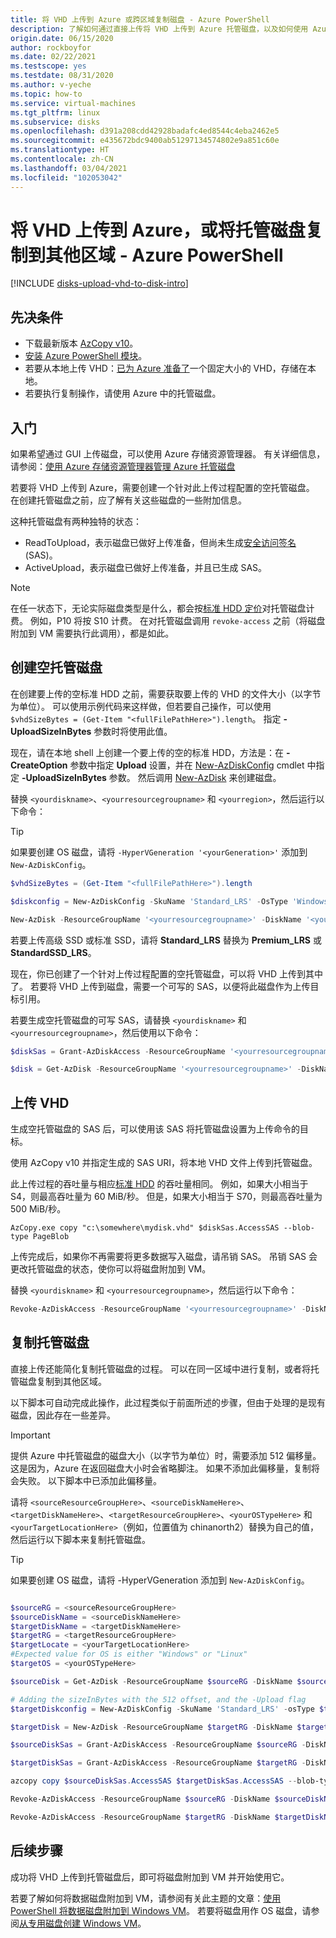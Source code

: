 ```yaml
---
title: 将 VHD 上传到 Azure 或跨区域复制磁盘 - Azure PowerShell
description: 了解如何通过直接上传将 VHD 上传到 Azure 托管磁盘，以及如何使用 Azure PowerShell 跨区域复制托管磁盘。
origin.date: 06/15/2020
author: rockboyfor
ms.date: 02/22/2021
ms.testscope: yes
ms.testdate: 08/31/2020
ms.author: v-yeche
ms.topic: how-to
ms.service: virtual-machines
ms.tgt_pltfrm: linux
ms.subservice: disks
ms.openlocfilehash: d391a208cdd42928badafc4ed8544c4eba2462e5
ms.sourcegitcommit: e435672bdc9400ab51297134574802e9a851c60e
ms.translationtype: HT
ms.contentlocale: zh-CN
ms.lasthandoff: 03/04/2021
ms.locfileid: "102053042"
---
```

<!--Pending for test(Hyper V needed)-->
# <a name="upload-a-vhd-to-azure-or-copy-a-managed-disk-to-another-region---azure-powershell"></a>将 VHD 上传到 Azure，或将托管磁盘复制到其他区域 - Azure PowerShell

[!INCLUDE [disks-upload-vhd-to-disk-intro](../../../includes/disks-upload-vhd-to-disk-intro.md)]

## <a name="prerequisites"></a>先决条件

- 下载最新版本 [AzCopy v10](../../storage/common/storage-use-azcopy-v10.md#download-and-install-azcopy)。
- [安装 Azure PowerShell 模块](https://docs.microsoft.com/powershell/azure/install-Az-ps)。
- 若要从本地上传 VHD：[已为 Azure 准备了](prepare-for-upload-vhd-image.md)一个固定大小的 VHD，存储在本地。
- 若要执行复制操作，请使用 Azure 中的托管磁盘。

## <a name="getting-started"></a>入门

如果希望通过 GUI 上传磁盘，可以使用 Azure 存储资源管理器。 有关详细信息，请参阅：[使用 Azure 存储资源管理器管理 Azure 托管磁盘](../disks-use-storage-explorer-managed-disks.md)

若要将 VHD 上传到 Azure，需要创建一个针对此上传过程配置的空托管磁盘。 在创建托管磁盘之前，应了解有关这些磁盘的一些附加信息。

这种托管磁盘有两种独特的状态：

- ReadToUpload，表示磁盘已做好上传准备，但尚未生成[安全访问签名](../../storage/common/storage-sas-overview.md) (SAS)。
- ActiveUpload，表示磁盘已做好上传准备，并且已生成 SAS。

> [!NOTE]
> 在任一状态下，无论实际磁盘类型是什么，都会按[标准 HDD 定价](https://www.azure.cn/pricing/details/storage/managed-disks/)对托管磁盘计费。 例如，P10 将按 S10 计费。 在对托管磁盘调用 `revoke-access` 之前（将磁盘附加到 VM 需要执行此调用），都是如此。

## <a name="create-an-empty-managed-disk"></a>创建空托管磁盘

在创建要上传的空标准 HDD 之前，需要获取要上传的 VHD 的文件大小（以字节为单位）。 可以使用示例代码来这样做，但若要自己操作，可以使用 `$vhdSizeBytes = (Get-Item "<fullFilePathHere>").length`。 指定 **-UploadSizeInBytes** 参数时将使用此值。

现在，请在本地 shell 上创建一个要上传的空的标准 HDD，方法是：在 **-CreateOption** 参数中指定 **Upload** 设置，并在 [New-AzDiskConfig](https://docs.microsoft.com/powershell/module/az.compute/new-azdiskconfig) cmdlet 中指定 **-UploadSizeInBytes** 参数。 然后调用 [New-AzDisk](https://docs.microsoft.com/powershell/module/az.compute/new-azdisk) 来创建磁盘。

替换 `<yourdiskname>`、`<yourresourcegroupname>` 和 `<yourregion>`，然后运行以下命令：

> [!TIP]
> 如果要创建 OS 磁盘，请将 `-HyperVGeneration '<yourGeneration>'` 添加到 `New-AzDiskConfig`。

```powershell
$vhdSizeBytes = (Get-Item "<fullFilePathHere>").length

$diskconfig = New-AzDiskConfig -SkuName 'Standard_LRS' -OsType 'Windows' -UploadSizeInBytes $vhdSizeBytes -Location '<yourregion>' -CreateOption 'Upload'

New-AzDisk -ResourceGroupName '<yourresourcegroupname>' -DiskName '<yourdiskname>' -Disk $diskconfig
```

若要上传高级 SSD 或标准 SSD，请将 **Standard_LRS** 替换为 **Premium_LRS** 或 **StandardSSD_LRS**。

<!--Not Available on FEATURE Ultra disks-->

现在，你已创建了一个针对上传过程配置的空托管磁盘，可以将 VHD 上传到其中了。 若要将 VHD 上传到磁盘，需要一个可写的 SAS，以便将此磁盘作为上传目标引用。

若要生成空托管磁盘的可写 SAS，请替换 `<yourdiskname>` 和 `<yourresourcegroupname>`，然后使用以下命令：

```powershell
$diskSas = Grant-AzDiskAccess -ResourceGroupName '<yourresourcegroupname>' -DiskName '<yourdiskname>' -DurationInSecond 86400 -Access 'Write'

$disk = Get-AzDisk -ResourceGroupName '<yourresourcegroupname>' -DiskName '<yourdiskname>'
```

## <a name="upload-a-vhd"></a>上传 VHD

生成空托管磁盘的 SAS 后，可以使用该 SAS 将托管磁盘设置为上传命令的目标。

使用 AzCopy v10 并指定生成的 SAS URI，将本地 VHD 文件上传到托管磁盘。

此上传过程的吞吐量与相应[标准 HDD](../disks-types.md#standard-hdd) 的吞吐量相同。 例如，如果大小相当于 S4，则最高吞吐量为 60 MiB/秒。 但是，如果大小相当于 S70，则最高吞吐量为 500 MiB/秒。

```
AzCopy.exe copy "c:\somewhere\mydisk.vhd" $diskSas.AccessSAS --blob-type PageBlob
```

上传完成后，如果你不再需要将更多数据写入磁盘，请吊销 SAS。 吊销 SAS 会更改托管磁盘的状态，使你可以将磁盘附加到 VM。

替换 `<yourdiskname>` 和 `<yourresourcegroupname>`，然后运行以下命令：

```powershell
Revoke-AzDiskAccess -ResourceGroupName '<yourresourcegroupname>' -DiskName '<yourdiskname>'
```

## <a name="copy-a-managed-disk"></a>复制托管磁盘

直接上传还能简化复制托管磁盘的过程。 可以在同一区域中进行复制，或者将托管磁盘复制到其他区域。

以下脚本可自动完成此操作，此过程类似于前面所述的步骤，但由于处理的是现有磁盘，因此存在一些差异。

> [!IMPORTANT]
> 提供 Azure 中托管磁盘的磁盘大小（以字节为单位）时，需要添加 512 偏移量。 这是因为，Azure 在返回磁盘大小时会省略脚注。 如果不添加此偏移量，复制将会失败。 以下脚本中已添加此偏移量。

请将 `<sourceResourceGroupHere>`、`<sourceDiskNameHere>`、`<targetDiskNameHere>`、`<targetResourceGroupHere>`、`<yourOSTypeHere>` 和 `<yourTargetLocationHere>`（例如，位置值为 chinanorth2）替换为自己的值，然后运行以下脚本来复制托管磁盘。

> [!TIP]
> 如果要创建 OS 磁盘，请将 -HyperVGeneration <yourGeneration> 添加到 `New-AzDiskConfig`。

```powershell

$sourceRG = <sourceResourceGroupHere>
$sourceDiskName = <sourceDiskNameHere>
$targetDiskName = <targetDiskNameHere>
$targetRG = <targetResourceGroupHere>
$targetLocate = <yourTargetLocationHere>
#Expected value for OS is either "Windows" or "Linux"
$targetOS = <yourOSTypeHere>

$sourceDisk = Get-AzDisk -ResourceGroupName $sourceRG -DiskName $sourceDiskName

# Adding the sizeInBytes with the 512 offset, and the -Upload flag
$targetDiskconfig = New-AzDiskConfig -SkuName 'Standard_LRS' -osType $targetOS -UploadSizeInBytes $($sourceDisk.DiskSizeBytes+512) -Location $targetLocate -CreateOption 'Upload'

$targetDisk = New-AzDisk -ResourceGroupName $targetRG -DiskName $targetDiskName -Disk $targetDiskconfig

$sourceDiskSas = Grant-AzDiskAccess -ResourceGroupName $sourceRG -DiskName $sourceDiskName -DurationInSecond 86400 -Access 'Read'

$targetDiskSas = Grant-AzDiskAccess -ResourceGroupName $targetRG -DiskName $targetDiskName -DurationInSecond 86400 -Access 'Write'

azcopy copy $sourceDiskSas.AccessSAS $targetDiskSas.AccessSAS --blob-type PageBlob

Revoke-AzDiskAccess -ResourceGroupName $sourceRG -DiskName $sourceDiskName

Revoke-AzDiskAccess -ResourceGroupName $targetRG -DiskName $targetDiskName 
```

## <a name="next-steps"></a>后续步骤

成功将 VHD 上传到托管磁盘后，即可将磁盘附加到 VM 并开始使用它。

若要了解如何将数据磁盘附加到 VM，请参阅有关此主题的文章：[使用 PowerShell 将数据磁盘附加到 Windows VM](attach-disk-ps.md)。 若要将磁盘用作 OS 磁盘，请参阅[从专用磁盘创建 Windows VM](create-vm-specialized.md#create-the-new-vm)。

<!--Update_Description: update meta properties, wording update, update link-->